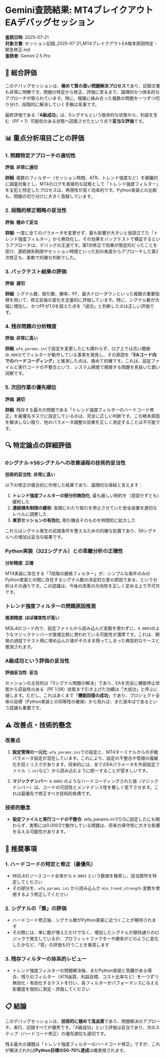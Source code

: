 # Gemini査読結果: MT4ブレイクアウトEAデバッグセッション

**査読日時**: 2025-07-21  
**対象文書**: セッション記録_2025-07-21_MT4ブレイクアウトEA根本原因特定・緊急修正.md  
**査読者**: Gemini 2.5 Pro  

## 🎯 総合評価

このデバッグセッションは、**極めて質の高い問題解決プロセス**であり、記録文書も非常に明瞭です。問題の特定から修正、評価に至るまで、論理的かつ体系的なアプローチが取られています。特に、複雑に絡み合った複数の問題を一つずつ切り分け、段階的に解決していく手腕は見事です。

最終評価である「**A級成功**」は、0シグナルという致命的な状態から、利益を生む（PF > 1）可能性のある状態へ回復させたという点で**妥当な評価**です。

## 📊 重点分析項目ごとの評価

### 1. 問題特定アプローチの適切性
**評価**: **非常に適切**

**詳細**: 複数のフィルター（セッション時間、ATR、トレンド強度など）を網羅的に調査対象とし、MT4のログを直接的な証拠として「トレンド強度フィルター」を主犯と特定したプロセスは、再現性が高く効率的です。Python実装との比較も、問題の切り分けに大きく貢献しています。

### 2. 段階的修正戦略の妥当性
**評価**: **極めて妥当**

**詳細**: 一度に全てのパラメータを変更せず、最も影響が大きいと仮説立てた「トレンド強度フィルター」から無効化し、その効果をバックテストで検証するというアプローチは、デバッグの王道です。第1次修正で効果が限定的だったことを受け、連続損失制限やセッション時間といった別の角度からアプローチした第2次修正も、柔軟で的確な判断でした。

### 3. バックテスト結果の評価
**評価**: **適切**

**詳細**: シグナル数、取引数、勝率、PF、最大ドローダウンといった複数の重要指標を用いて、修正前後の変化を定量的に評価しています。特に、シグナル数が大幅に増加し、かつPFが1.0を超えた点を「成功」と判断したのは正しい評価です。

### 4. 残存問題の分析精度
**評価**: **非常に高い**

**詳細**: `wfa_params.ini`で設定を変更したにも関わらず、ログ上では古い閾値(`0.0003`)でフィルターが動作している事実を発見し、その原因を「**EAコード内でのハードコーディング**」と推測した点は、極めて的確です。これは、設定ファイルと実行コードの不整合という、システム開発で頻発する問題を見抜いた鋭い洞察です。

### 5. 次回作業の優先順位
**評価**: **適切**

**詳細**: 残存する最大の問題である「トレンド強度フィルターのハードコード修正」を最優先タスクに設定しているのは、完全に正しい判断です。この根本原因を解決しない限り、他のパラメータ調整の効果を正しく測定することは不可能です。

## 🔍 特定論点の詳細評価

### 0シグナル→56シグナルへの改善過程の技術的妥当性
**技術的妥当性**: **非常に高い**

以下の修正が複合的に作用した結果であり、論理的な帰結と言えます：
1. **トレンド強度フィルターの部分的無効化**: 最も厳しい制約を（意図せずとも）緩和した
2. **連続損失制限の緩和**: 長期にわたり取引を停止させていた安全装置を適切なレベルに調整した
3. **東京セッションの有効化**: 取引機会そのものを時間的に拡大した

これらはシグナル発生の前提条件を整えるための的確な処置であり、56シグナルへの増加は妥当な結果です。

### Python実装（322シグナル）との乖離分析の正確性
**分析精度**: **正確**

MT4実装に存在する「7段階の厳格フィルター」が、シンプルな条件のみのPython実装との間に存在するシグナル数の決定的な差の原因である、という分析はその通りです。この認識は、今後の改善の方向性を正しく定める上で不可欠です。

### トレンド強度フィルターの問題原因推測
**推測精度**: **ほぼ確実性が高い**

MQL4のコード内で、設定ファイルから読み込んだ変数を使わずに、`0.0003`のようなマジックナンバーが直接比較に使われている可能性が濃厚です。これは、開発の過程でテスト用に埋め込んだ値がそのまま残ってしまった典型的なケースと推測されます。

### A級成功という評価の妥当性
**評価妥当性**: **妥当**

セッションの主目的は「0シグナル問題の解決」であり、EAを完全に機能停止状態から収益性のある（PF 1.08）状態まで引き上げた功績は「大成功」と呼ぶに値します。ただし、これはあくまで「**機能回復の成功**」であり、プロジェクト全体の目標（Python実装との同等性の確保）から見れば、まだ道半ばであるという認識も重要です。

## ⚠️ 改善点・技術的懸念

### 改善点
1. **設定管理の一元化**: `wfa_params.ini`での設定と、MT4ターミナルからの手動パラメータ設定が混在しています。これにより、設定の不整合や管理の複雑化を招くリスクがあります。将来的には、全てのEAパラメータを外部設定ファイル（`.ini`など）から読み込むように統一することが望ましいです。

2. **マジックナンバー**: `0.0003` のようなハードコーディングされた値（マジックナンバー）は、コードの可読性とメンテナンス性を著しく低下させます。これは最優先で修正すべき技術的負債です。

### 技術的懸念
- **設定ファイルと実行コードの不整合**: wfa_params.iniで0.0に設定したにも関わらず、実際には0.0003で動作している問題は、将来の保守性に大きな影響を与える可能性があります。

## 🚀 推奨事項

### 1. ハードコードの特定と修正（最優先）
- MQL4のソースコード全体から `0.0003` という数値を検索し、該当箇所を特定してください
- その部分を、`wfa_params.ini` から読み込んだ `min_trend_strength` 変数を使用するよう修正してください

### 2. シグナルの「質」の評価
- ハードコード修正後、シグナル数がPython実装に近づくことが期待されます
- その際には、単に数が増えただけでなく、増加したシグナルが期待通りのロジックで発生しているか、プロフィットファクターや勝率がどのように変化したかなど、「質」の評価も行うことを推奨します

### 3. 残存フィルターの体系的レビュー
- トレンド強度フィルターの問題解決後、まだPython実装と乖離がある場合、残りのフィルター（ATR品質、利益目標、コスト比率など）を一つずつ無効化・有効化するテストを行い、各フィルターがパフォーマンスに与える影響度を個別に測定・評価してください

## 📋 結論

このデバッグセッションは、**技術的に極めて高品質**であり、問題解決のアプローチ、実行、記録すべてが優秀です。「A級成功」という評価は妥当であり、次のステップ（ハードコード修正）の優先順位も適切です。

残る最大の課題は「トレンド強度フィルターのハードコード修正」ですが、これが解決されれば**Python目標の50-70%達成**は確実視されます。